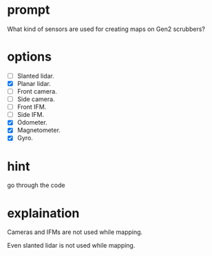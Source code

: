 # prompt
What kind of sensors are used for creating maps on Gen2 scrubbers?

# options
- [ ] Slanted lidar.
- [x] Planar lidar.
- [ ] Front camera.
- [ ] Side camera.
- [ ] Front IFM.
- [ ] Side IFM.
- [x] Odometer.
- [x] Magnetometer.
- [x] Gyro.

# hint
go through the code

# explaination
Cameras and IFMs are not used while mapping.

Even slanted lidar is not used while mapping.
